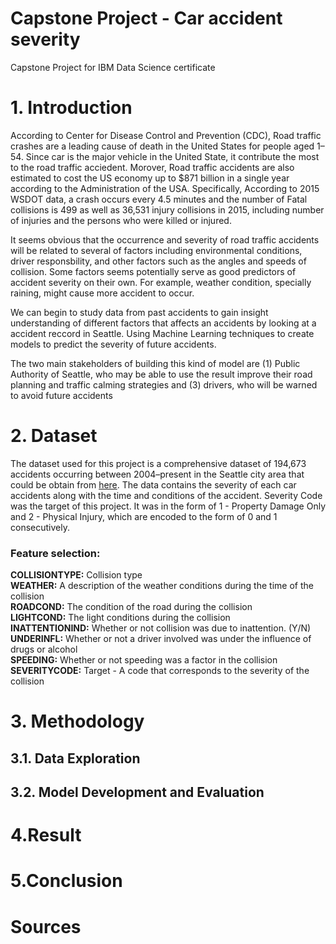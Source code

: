 # Capstone Project - Car accident severity
Capstone Project for IBM Data Science certificate

# 1. Introduction
According to Center for Disease Control and Prevention (CDC), Road traffic crashes are a leading cause of death in the United States for people aged 1–54. Since car is the major vehicle in the United State, it contribute the most to the road traffic acciedent. Morover, Road traffic accidents are also estimated to cost the US economy up to $871 billion in a single year according to the Administration of the USA. Specifically, According to 2015 WSDOT data, a crash occurs every 4.5 minutes and the number of Fatal collisions is 499 as well as 36,531 injury collisions in 2015, including number of injuries and the persons who were killed or injured. 

It seems obvious that the occurrence and severity of road traffic accidents will be related to several of factors including environmental conditions, driver responsbility, and other factors such as the angles and speeds of collision. Some factors seems potentially serve as good predictors of accident severity on their own. For example, weather condition, specially raining, might cause more accident to occur. 

We can begin to study data from past accidents to gain insight understanding of different factors that affects an accidents by looking at a accident reccord in Seattle. Using Machine Learning techniques to create models to predict the severity of future accidents. 

The two main stakeholders of building this kind of model are (1) Public Authority of Seattle, who may be able to use the result improve their road planning and traffic calming strategies and (3) drivers, who will be warned to avoid future accidents

# 2. Dataset
The dataset used for this project is a comprehensive dataset of 194,673 accidents occurring between 2004–present in the Seattle city area that could be obtain from [here](https://s3.us.cloud-object-storage.appdomain.cloud/cf-courses-data/CognitiveClass/DP0701EN/version-2/Data-Collisions.csv). The data contains the severity of each car accidents along with the time and conditions of the accident. Severity Code was the target of this project. It was in the form of 1 - Property Damage Only and 2 - Physical Injury, which are encoded to the form of 0 and 1 consecutively. 

### Feature selection:

**COLLISIONTYPE:**  Collision type  
**WEATHER:** A description of the weather conditions during the time of the collision  
**ROADCOND:** The condition of the road during the collision  
**LIGHTCOND:** The light conditions during the collision  
**INATTENTIONIND:** Whether or not collision was due to inattention. (Y/N)  
**UNDERINFL:** Whether or not a driver involved was under the influence of drugs or alcohol  
**SPEEDING:**  Whether or not speeding was a factor in the collision  
**SEVERITYCODE:** Target - A code that corresponds to the severity of the collision  
 

# 3. Methodology
## 3.1. Data Exploration
## 3.2. Model Development and Evaluation

# 4.Result

# 5.Conclusion

# Sources
